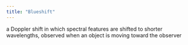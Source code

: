 ```yaml
---
title: "Blueshift"
---
```

a Doppler shift in which spectral features are shifted to shorter wavelengths, observed when an object is moving toward the observer

